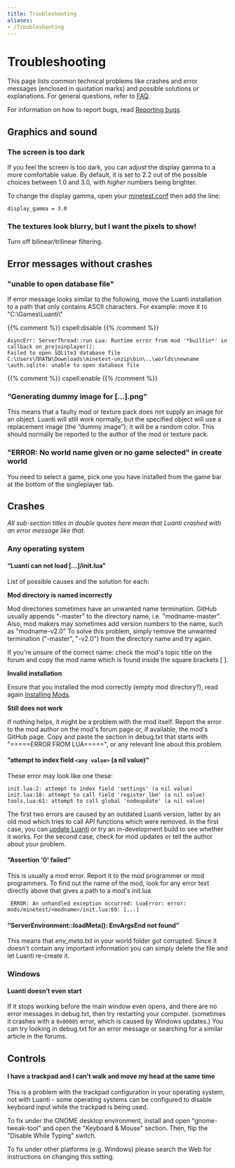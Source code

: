 ```yaml
---
title: Troubleshooting
aliases:
- /Troubleshooting
---
```


# Troubleshooting

This page lists common technical problems like crashes and error messages (enclosed in quotation marks) and possible solutions or explanations. For general questions, refer to [FAQ](https://wiki.luanti.org/FAQ "FAQ").

For information on how to report bugs, read [Reporting bugs](https://wiki.luanti.org/Reporting_bugs "Reporting bugs").

Graphics and sound
------------------

### The screen is too dark

If you feel the screen is too dark, you can adjust the display gamma to a more comfortable value. By default, it is set to 2.2 out of the possible choices between 1.0 and 3.0, with _higher_ numbers being brighter.

To change the display gamma, open your [minetest.conf](https://wiki.luanti.org/Minetest.conf "Minetest.conf") then add the line:

```
display_gamma = 3.0
```


### The textures look blurry, but I want the pixels to show!

Turn off bilinear/trilinear filtering.

Error messages without crashes
------------------------------

### "unable to open database file"

If error message looks similar to the following, move the Luanti installation to a path that only contains ASCII characters. For example: move it to "C:\\Games\\Luanti\\"

{{% comment %}} cspell:disable {{% /comment %}}

```
AsyncErr: ServerThread::run Lua: Runtime error from mod '*builtin*' in callback on_prejoinplayer():
Failed to open SQLite3 database file C:\Users\ПЛАТЫ\Downloads\minetest-unzip\bin\..\worlds\newname
\auth.sqlite: unable to open database file
```

{{% comment %}} cspell:enable {{% /comment %}}

### “Generating dummy image for \[…\].png”

This means that a faulty mod or texture pack does not supply an image for an object. Luanti will still work normally, but the specified object will use a replacement image (the “dummy image”); it will be a random color. This should normally be reported to the author of the mod or texture pack.

### "ERROR: No world name given or no game selected" in create world

You need to select a game, pick one you have installed from the game bar at the bottom of the singleplayer tab.

Crashes
-------

_All sub-section titles in double quotes here mean that Luanti crashed with an error message like that._

### Any operating system

#### “Luanti can not load \[…\]/init.lua”

List of possible causes and the solution for each:

**Mod directory is named incorrectly**

Mod directories sometimes have an unwanted name termination. GitHub usually appends "-master" to the directory name, i.e. "modname-master". Also, mod makers may sometimes add version numbers to the name, such as "modname-v2.0" To solve this problem, simply remove the unwanted termination ("-master", "-v2.0") from the directory name and try again.

If you're unsure of the correct name: check the mod's topic title on the forum and copy the mod name which is found inside the square brackets \[ \].

**Invalid installation**

Ensure that you installed the mod correctly (empty mod directory?), read again [Installing Mods](https://wiki.luanti.org/Installing_Mods "Installing Mods").

**Still does not work**

If nothing helps, it might be a problem with the mod itself. Report the error to the mod author on the mod's forum page or, if available, the mod's GitHub page. Copy and paste the section in debug.txt that starts with "=====ERROR FROM LUA=====", or any relevant line about this problem.

#### ”attempt to index field `<any value>` (a nil value)”

These error may look like one these:

```
init.lua:2: attempt to index field 'settings' (a nil value)
init.lua:18: attempt to call field 'register_lbm' (a nil value)
tools.lua:61: attempt to call global 'nodeupdate' (a nil value)

```


The first two errors are caused by an outdated Luanti version, latter by an old mod which tries to call API functions which were removed. In the first case, you can [update Luanti](http://minetest.net/download) or try an in-development build to see whether it works. For the second case, check for mod updates or tell the author about your problem.

#### “Assertion '0' failed”

This is usually a mod error. Report it to the mod programmer or mod programmers. To find out the name of the mod, look for any error text directly above that gives a path to a mod's init.lua

```
 ERROR: An unhandled exception occurred: LuaError: error: mods/minetest/<modname>/init.lua:69: [...]

```


#### “ServerEnvironment::loadMeta(): EnvArgsEnd not found”

This means that _env\_meta.txt_ in your world folder got corrupted. Since it doesn't contain any important information you can simply delete the file and let Luanti re-create it.

### Windows

#### Luanti doesn’t even start

If it stops working before the main window even opens, and there are no error messages in debug.txt, then try restarting your computer. (sometimes it crashes with a `0x00005` error, which is caused by Windows updates.) You can try looking in debug.txt for an error message or searching for a similar article in the forums.

Controls
--------

#### I have a trackpad and I can't walk and move my head at the same time

This is a problem with the trackpad configuration in your operating system, not with Luanti - some operating systems can be configured to disable keyboard input while the trackpad is being used.

To fix under the GNOME desktop environment, install and open "gnome-tweak-tool" and open the "Keyboard & Mouse" section. Then, flip the "Disable While Typing" switch.

To fix under other platforms (e.g. Windows) please search the Web for instructions on changing this setting.
